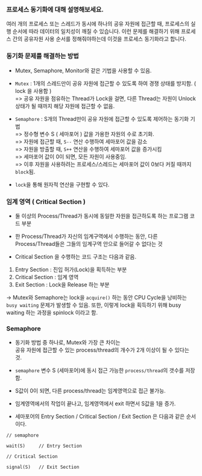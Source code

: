 ### 프로세스 동기화에 대해 설명해보세요.

여러 개의 프로세스 또는 스레드가
동시에 하나의 공유 자원에 접근할 때,
프로세스의 실행 순서에 따라 데이터의 일치성이 깨질 수 있습니다.
이런 문제를 해결하기 위해 프로세스 간의 공유자원 사용 순서를 정해줘야하는데
이것을 프로세스 동기화라고 합니다.

### 동기화 문제를 해결하는 방법
- Mutex, Semaphore, Monitor와 같은 기법을 사용할 수 있음.

- `Mutex` : 1개의 스레드만이 공유 자원에 접근할 수 있도록 하여 경쟁 상태를 방지함. ( lock 을 사용함 ) <br>
=> 공유 자원을 점유하는 Thread가 Lock을 걸면, 다른 Thread는 자원이 Unlock 상태가 될 때까지 해당 자원에 접근할 수 없음.

- `Semaphore` : S개의 Thread만이 공유 자원에 접근할 수 있도록 제어하는 동기화 기법
<br>=> 정수형 변수 S ( 세마포어 ) 값을 가용한 자원의 수로 초기화.
<br>=> 자원에 접근할 때, `S--` 연산 수행하여 세마포어 값을 감소
<br>=> 자원을 방출할 때, `S++` 연산을 수행하여 세마포어 값을 증가시킴
<br>=> 세마포어 값이 0이 되면, 모든 자원이 사용중임.
<br>=> 이후 자원을 사용하려는 프로세스/스레드는 세마포어 값이 0보다 커질 때까지 `block`됨.

- `lock`을 통해 원자적 연산을 구현할 수 있다.


### 임계 영역 ( Critical Section )
- 둘 이상의 Process/Thread가 동시에 동일한 자원을 접근하도록 하는 프로그램 코드 부분

- 한 Process/Thread가 자신의 임계구역에서 수행하는 동안,
다른 Process/Thread들은 그들의 임계구역 안으로 들어갈 수 없다는 것

- Critical Section 을 수행하는 코드 구조는 다음과 같음.
1) Entry Section : 진입 허가(Lock)을 획득하는 부분
2) Critical Section : 임계 영역
3) Exit Section : Lock을 Release 하는 부분

-> Mutex와 Semaphore는 lock을 `acquire()` 하는 동안
CPU Cycle을 낭비하는 `busy waiting` 문제가 발생할 수 있음.
또한, 이렇게 lock을 획득하기 위해 busy waiting 하는 과정을 spinlock 이라고 함.


### Semaphore
- 동기화 방법 중 하나로, Mutex와 가장 큰 차이는 <br>
공유 자원에 접근할 수 있는 process/thread의 개수가 2개 이상이 될 수 있다는 것.

- `semaphore` 변수 S (세마포어)에 동시 접근 가능한 `process/thread`의 갯수를 저장함.

- S값이 0이 되면, 다른 process/thread는 임계영역으로 접근 불가능.

- 임계영역에서의 작업이 끝나고, 임계영역에서 exit 하면서 S값을 1을 증가.

- 세마포어의 Entry Section / Critical Section / Exit Section 은 다음과 같은 순서이다.

```
// semaphore

wait(S)     // Entry Section

// Critical Section

signal(S)   // Exit Section
```